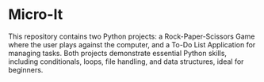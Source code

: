 # Micro-It
This repository contains two Python projects: a Rock-Paper-Scissors Game where the user plays against the computer, and a To-Do List Application for managing tasks. Both projects demonstrate essential Python skills, including conditionals, loops, file handling, and data structures, ideal for beginners.
